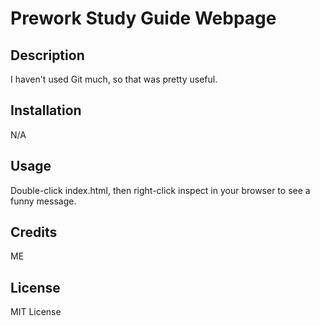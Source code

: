 # Prework Study Guide Webpage

## Description

I haven't used Git much, so that was pretty useful.

## Installation

N/A

## Usage

Double-click index.html, then right-click inspect in your browser to see a funny message.


## Credits

ME

## License

MIT License